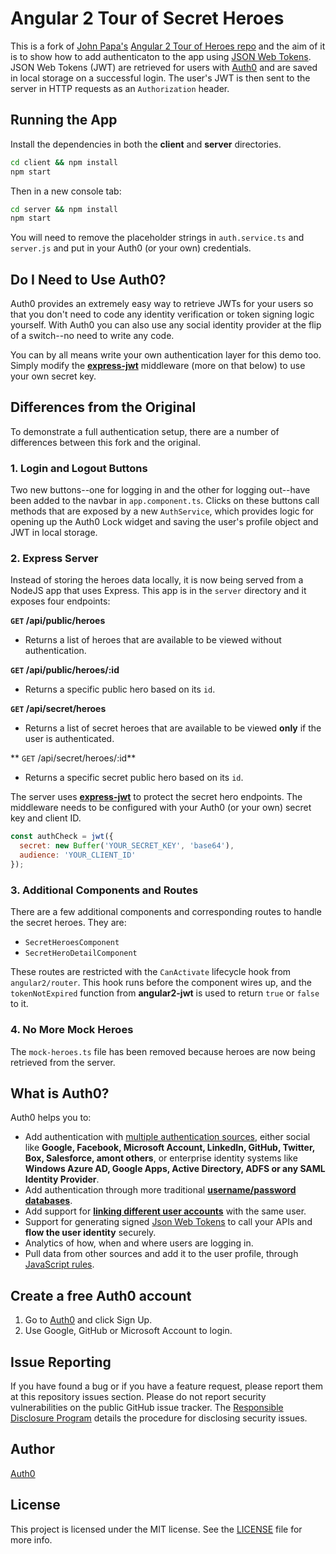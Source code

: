# Angular 2 Tour of Secret Heroes

This is a fork of [John Papa's](https://twitter.com/John_Papa) [Angular 2 Tour of Heroes repo](https://github.com/johnpapa/angular2-tour-of-heroes) and the aim of it is to show how to add authenticaton to the app using [JSON Web Tokens](https://jwt.io/introduction). JSON Web Tokens (JWT) are retrieved for users with [Auth0](https://auth0.com/signup) and are saved in local storage on a successful login. The user's JWT is then sent to the server in HTTP requests as an `Authorization` header.

## Running the App

Install the dependencies in both the **client** and **server** directories.

```bash
cd client && npm install
npm start
```

Then in a new console tab:

```bash
cd server && npm install
npm start
```

You will need to remove the placeholder strings in `auth.service.ts` and `server.js` and put in your Auth0 (or your own) credentials.

## Do I Need to Use Auth0?

Auth0 provides an extremely easy way to retrieve JWTs for your users so that you don't need to code any identity verification or token signing logic yourself. With Auth0 you can also use any social identity provider at the flip of a switch--no need to write any code.

You can by all means write your own authentication layer for this demo too. Simply modify the [**express-jwt**](https://github.com/auth0/express-jwt) middleware (more on that below) to use your own secret key.

## Differences from the Original

To demonstrate a full authentication setup, there are a number of differences between this fork and the original.

### 1. Login and Logout Buttons

Two new buttons--one for logging in and the other for logging out--have been added to the navbar in `app.component.ts`. Clicks on these buttons call methods that are exposed by a new `AuthService`, which provides logic for opening up the Auth0 Lock widget and saving the user's profile object and JWT in local storage.

### 2. Express Server

Instead of storing the heroes data locally, it is now being served from a NodeJS app that uses Express. This app is in the `server` directory and it exposes four endpoints:

**`GET` /api/public/heroes**
* Returns a list of heroes that are available to be viewed without authentication.

**`GET` /api/public/heroes/:id**
* Returns a specific public hero based on its `id`.

**`GET` /api/secret/heroes**
* Returns a list of secret heroes that are available to be viewed **only** if the user is authenticated.

** `GET` /api/secret/heroes/:id**
* Returns a specific secret public hero based on its `id`.

The server uses [**express-jwt**](https://github.com/auth0/express-jwt) to protect the secret hero endpoints. The middleware needs to be configured with your Auth0 (or your own) secret key and client ID.

```js
const authCheck = jwt({
  secret: new Buffer('YOUR_SECRET_KEY', 'base64'),
  audience: 'YOUR_CLIENT_ID'
});
```

### 3. Additional Components and Routes

There are a few additional components and corresponding routes to handle the secret heroes. They are:

* `SecretHeroesComponent`
* `SecretHeroDetailComponent`

These routes are restricted with the `CanActivate` lifecycle hook from `angular2/router`. This hook runs before the component wires up, and the `tokenNotExpired` function from **angular2-jwt** is used to return `true` or `false` to it.

### 4. No More Mock Heroes

The `mock-heroes.ts` file has been removed because heroes are now being retrieved from the server.

## What is Auth0?

Auth0 helps you to:

* Add authentication with [multiple authentication sources](https://docs.auth0.com/identityproviders), either social like **Google, Facebook, Microsoft Account, LinkedIn, GitHub, Twitter, Box, Salesforce, amont others**, or enterprise identity systems like **Windows Azure AD, Google Apps, Active Directory, ADFS or any SAML Identity Provider**.
* Add authentication through more traditional **[username/password databases](https://docs.auth0.com/mysql-connection-tutorial)**.
* Add support for **[linking different user accounts](https://docs.auth0.com/link-accounts)** with the same user.
* Support for generating signed [Json Web Tokens](https://docs.auth0.com/jwt) to call your APIs and **flow the user identity** securely.
* Analytics of how, when and where users are logging in.
* Pull data from other sources and add it to the user profile, through [JavaScript rules](https://docs.auth0.com/rules).

## Create a free Auth0 account

1. Go to [Auth0](https://auth0.com/signup) and click Sign Up.
2. Use Google, GitHub or Microsoft Account to login.

## Issue Reporting

If you have found a bug or if you have a feature request, please report them at this repository issues section. Please do not report security vulnerabilities on the public GitHub issue tracker. The [Responsible Disclosure Program](https://auth0.com/whitehat) details the procedure for disclosing security issues.

## Author

[Auth0](auth0.com)

## License

This project is licensed under the MIT license. See the [LICENSE](LICENSE) file for more info.